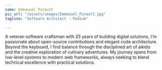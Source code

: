 ```yaml
---
name: Emmanuel Pinault
pic_url: "/assets/images/Emmanuel_Pinault.jpg"
tagline: "Software Architect - Podium"

---
```

A veteran software craftsman with 25 years of building digital solutions, I'm passionate about open-source contributions and elegant code architecture. Beyond the keyboard, I find balance through the disciplined art of aikido and the creative exploration of culinary adventures. My journey spans from low-level systems to modern web frameworks, always seeking to blend technical excellence with practical solutions.